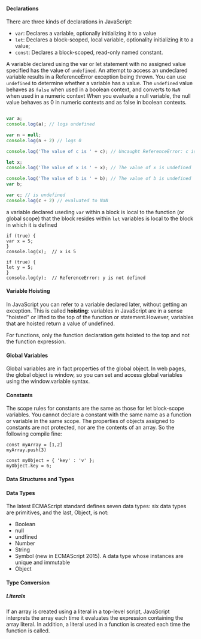 #### Declarations 

There are three kinds of declarations in JavaScript: 
* `var`: Declares a variable, optionally initializing it to a value 
* `let`: Declares a block-scoped, local variable, optionality initializing it to a value; 
* `const`: Declares a block-scoped, read-only named constant. 

A variable declared using the var or let statement with no assigned value specified has the value of `undefined`.
An attempt to access an undeclared variable results in a ReferenceError exception being thrown. 
You can use `undefined` to determine whether a variable has a value.
The `undefined` value behaves as `false` when used in a boolean context, and converts to `NaN` when used in a numeric context 
When you evaluate a null variable, the null value behaves as 0 in numeric contexts and as false in boolean contexts. 

```javascript 

var a;
console.log(a); // logs undefined

var n = null; 
console.log(n + 2) // logs 0 

console.log('The value of c is ' + c); // Uncaught ReferenceError: c is not defined

let x;
console.log('The value of x is ' + x); // The value of x is undefined

console.log('The value of b is ' + b); // The value of b is undefined
var b;

var c; // is undefined 
console.log(c + 2) // evaluated to NaN 
```
a variable declared useding `var` within a block is local to the function (or global scope) that the block resides within
`let` variables is local to the block in which it is defined


```
if (true) {
var x = 5;
}
console.log(x);  // x is 5

if (true) {
let y = 5;
}
console.log(y);  // ReferenceError: y is not defined
```

#### Variable Hoisting 

In JavaScript you can refer to a variable declared later, without getting an exception. This is called **hoisting**: variables in JavaScript are in a sense "hoisted" or lifted to the top of the function or statement.However, variables that are hoisted return a value of undefined.

For functions, only the function declaration gets hoisted to the top and not the function expression.

#### Global Variables 
Global variables are in fact properties of the global object. In web pages, the global object is window, so you can set and access global variables using the window.variable syntax.

#### Constants 

The scope rules for constants are the same as those for let block-scope variables.
You cannot declare a constant with the same name as a function or variable in the same scope. 
The properties of objects assigned to constants are not protected, nor are the contents of an array. So the following compile fine: 

```
const myArray = [1,2]
myArray.push(3)

const myObject = { 'key' : 'v' };
myObject.key = 6; 

```

#### Data Structures and Types 

#### Data Types 

The latest ECMAScript standard defines seven data types: 
six data types are primitives, and the last, Object, is not: 
* Boolean 
* null 
* undfined 
* Number 
* String 
* Symbol (new in ECMAScript 2015). A data type whose instances are unique and immutable 
* Object 

#### Type Conversion 

##### Literals 

If an array is created using a literal in a top-level script, JavaScript interprets the array each time it evaluates the expression containing the array literal. In addition, a literal used in a function is created each time the function is called.

